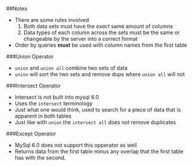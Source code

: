 ##Notes

* There are some rules involved
  1. Both data sets must have the _exact_ same amount of columns
  1. Data types of each column across the sets must be the same or
     changeable by the server into a correct format
* Order by queries __must__ be used with column names from the first table

###Union Operator

* `union` and `union all` combine two sets of data
* `union` will sort the two sets and remove dups where `union all` will
not

###Intersect Operator

* Intersect is not built into mysql 6.0
* Uses the `intersect` terminology
* Just what one would think, used to search for a piece of data that is
apparent in both tables
* Just like with `union` the `intersect all` does not remove duplicates

###Except Operator

* MySql 6.0 does not support this opperator as well
* Returns data from the first table minus any overlap that the first
table has with the second.
